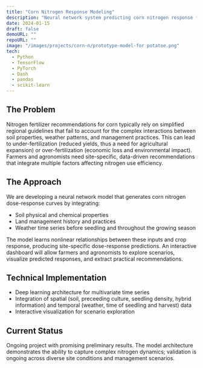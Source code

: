 ```yaml
---
title: "Corn Nitrogen Response Modeling"
description: "Neural network system predicting corn nitrogen response from soil, management, and weather data"
date: 2024-01-15
draft: false
demoURL: ""
repoURL: ""
image: "/images/projects/corn-n/prototype-model-for potatoe.png"
tech:
  - Python
  - TensorFlow
  - PyTorch
  - Dash
  - pandas
  - scikit-learn
---
```


## The Problem

Nitrogen fertilizer recommendations for corn typically rely on simplified regional guidelines that fail to account for the complex interactions between soil properties, weather patterns, and management practices. This can lead to under-fertilization (reduced yields, thus a need for agricultural expansion) or over-fertilization (economic loss and environmental impact). Farmers and agronomists need site-specific, data-driven recommendations that integrate multiple factors affecting nitrogen use efficiency.

## The Approach

We are developing a neural network model that generates corn nitrogen dose-response curves by integrating:

- Soil physical and chemical properties
- Land management history and practices
- Weather time series before seedling and throughout the growing season

The model learns nonlinear relationships between these inputs and crop response, producing site-specific dose-response predictions. An interactive dashboard will allow farmers and agronomists to explore scenarios, visualize predicted responses, and extract practical recommendations.

## Technical Implementation

- Deep learning architecture for multivariate time series
- Integration of spatial (soil, preceeding culture, seedling density, hybrid information) and temporal (weather, time of seedling and harvest) data
- Interactive visualization for scenario exploration

## Current Status

Ongoing project with promising preliminary results. The model architecture demonstrates the ability to capture complex nitrogen dynamics; validation is ongoing across diverse site conditions and management scenarios.
